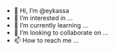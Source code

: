 - 👋 Hi, I’m @eykassa
- 👀 I’m interested in ...
- 🌱 I’m currently learning ...
- 💞️ I’m looking to collaborate on ...
- 📫 How to reach me ...

<!---
eykassa/eykassa is a ✨ special ✨ repository because its `README.md` (this file) appears on your GitHub profile.
You can click the Preview link to take a look at your changes.
--->

